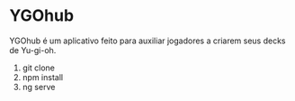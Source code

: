 # YGOhub
YGOhub é um aplicativo feito para auxiliar jogadores a criarem seus decks de Yu-gi-oh.

1. git clone
2. npm install
3. ng serve
